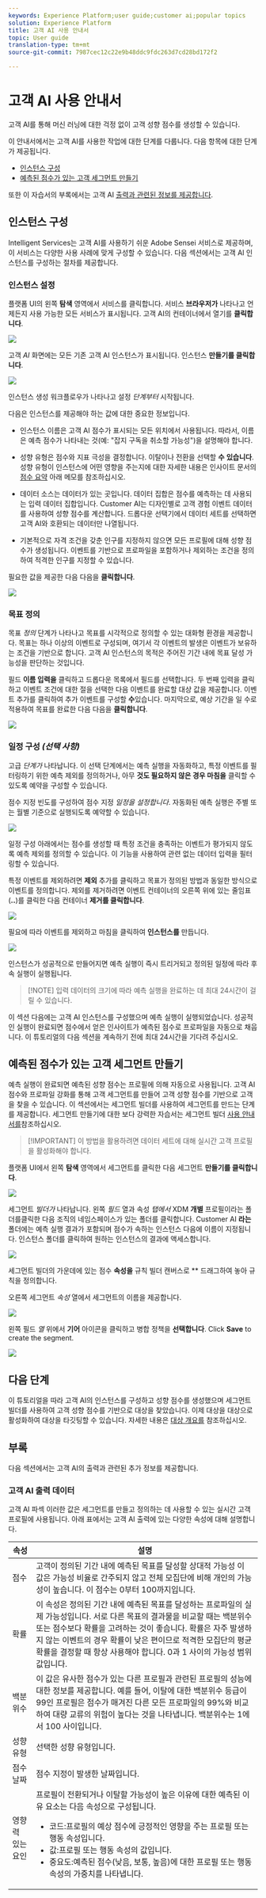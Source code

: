 ```yaml
---
keywords: Experience Platform;user guide;customer ai;popular topics
solution: Experience Platform
title: 고객 AI 사용 안내서
topic: User guide
translation-type: tm+mt
source-git-commit: 7987cec12c22e9b48ddc9fdc263d7cd28bd172f2

---
```



# 고객 AI 사용 안내서

고객 AI를 통해 머신 러닝에 대한 걱정 없이 고객 성향 점수를 생성할 수 있습니다.

이 안내서에서는 고객 AI를 사용한 작업에 대한 단계를 다룹니다. 다음 항목에 대한 단계가 제공됩니다.

* [인스턴스 구성](#configure-an-instance)
* [예측된 점수가 있는 고객 세그먼트 만들기](#create-customer-segments-with-predicted-scores)

또한 이 자습서의 부록에서는 고객 AI [출력과 관련된 정보를 제공합니다](#customer-ai-output-data).

## 인스턴스 구성

Intelligent Services는 고객 AI를 사용하기 쉬운 Adobe Sensei 서비스로 제공하며, 이 서비스는 다양한 사용 사례에 맞게 구성할 수 있습니다. 다음 섹션에서는 고객 AI 인스턴스를 구성하는 절차를 제공합니다.

### 인스턴스 설정

플랫폼 UI의 왼쪽 **탐색** 영역에서 서비스를 클릭합니다. 서비스 **브라우저가** 나타나고 언제든지 사용 가능한 모든 서비스가 표시됩니다. 고객 AI의 컨테이너에서 열기를 **클릭합니다**.

![](./images/user-guide/navigate-to-service.png)

고객 *AI* 화면에는 모든 기존 고객 AI 인스턴스가 표시됩니다. 인스턴스 **만들기를 클릭합니다**.

![](./images/user-guide/dashboard.png)

인스턴스 생성 워크플로우가 나타나고 설정 *단계부터* 시작됩니다.

다음은 인스턴스를 제공해야 하는 값에 대한 중요한 정보입니다.

* 인스턴스 이름은 고객 AI 점수가 표시되는 모든 위치에서 사용됩니다. 따라서, 이름은 예측 점수가 나타내는 것(예: &quot;잡지 구독을 취소할 가능성&quot;)을 설명해야 합니다.

* 성향 유형은 점수와 지표 극성을 결정합니다. 이탈이나 전환을 선택할 **수** **있습니다**. 성향 유형이 인스턴스에 어떤 영향을 주는지에 대한 자세한 내용은 인사이트 문서의 [점수 요약](./discover-insights.md#scoring-summary) 아래 메모를 참조하십시오.

* 데이터 소스는 데이터가 있는 곳입니다. 데이터 집합은 점수를 예측하는 데 사용되는 입력 데이터 집합입니다. Customer AI는 디자인별로 고객 경험 이벤트 데이터를 사용하여 성향 점수를 계산합니다. 드롭다운 선택기에서 데이터 세트를 선택하면 고객 AI와 호환되는 데이터만 나열됩니다.

* 기본적으로 자격 조건을 갖춘 인구를 지정하지 않으면 모든 프로필에 대해 성향 점수가 생성됩니다. 이벤트를 기반으로 프로파일을 포함하거나 제외하는 조건을 정의하여 적격한 인구를 지정할 수 있습니다.

필요한 값을 제공한 다음 다음을 **클릭합니다**.

![](./images/user-guide/setup.png)

### 목표 정의

목표 *정의* 단계가 나타나고 목표를 시각적으로 정의할 수 있는 대화형 환경을 제공합니다. 목표는 하나 이상의 이벤트로 구성되며, 여기서 각 이벤트의 발생은 이벤트가 보유하는 조건을 기반으로 합니다. 고객 AI 인스턴스의 목적은 주어진 기간 내에 목표 달성 가능성을 판단하는 것입니다.

필드 **이름 입력을** 클릭하고 드롭다운 목록에서 필드를 선택합니다. 두 번째 입력을 클릭하고 이벤트 조건에 대한 절을 선택한 다음 이벤트를 완료할 대상 값을 제공합니다. 이벤트 추가를 클릭하여 추가 이벤트를 구성할 **수**&#x200B;있습니다. 마지막으로, 예상 기간을 일 수로 적용하여 목표를 완료한 다음 다음을 **클릭합니다**.

![](./images/user-guide/goal.png)

### 일정 구성 *(선택 사항)*

고급 *단계가* 나타납니다. 이 선택 단계에서는 예측 실행을 자동화하고, 특정 이벤트를 필터링하기 위한 예측 제외를 정의하거나, 아무 **것도 필요하지 않은 경우 마침을** 클릭할 수 있도록 예약을 구성할 수 있습니다.

점수 지정 빈도를 구성하여 점수 지정 *일정을 설정합니다*. 자동화된 예측 실행은 주별 또는 월별 기준으로 실행되도록 예약할 수 있습니다.

![](./images/user-guide/schedule.png)

일정 구성 아래에서는 점수를 생성할 때 특정 조건을 충족하는 이벤트가 평가되지 않도록 예측 제외를 정의할 수 있습니다. 이 기능을 사용하여 관련 없는 데이터 입력을 필터링할 수 있습니다.

특정 이벤트를 제외하려면 **제외** 추가를 클릭하고 목표가 정의된 방법과 동일한 방식으로 이벤트를 정의합니다. 제외를 제거하려면 이벤트 컨테이너의 오른쪽 위에 있는 줄임표(**..**)를 클릭한 다음 컨테이너 **제거를 클릭합니다**.

![](./images/user-guide/exclusion.png)

필요에 따라 이벤트를 제외하고 마침을 클릭하여 **인스턴스를** 만듭니다.

![](./images/user-guide/advanced.png)

인스턴스가 성공적으로 만들어지면 예측 실행이 즉시 트리거되고 정의된 일정에 따라 후속 실행이 실행됩니다.

>[!NOTE] 입력 데이터의 크기에 따라 예측 실행을 완료하는 데 최대 24시간이 걸릴 수 있습니다.

이 섹션 다음에는 고객 AI 인스턴스를 구성했으며 예측 실행이 실행되었습니다. 성공적인 실행이 완료되면 점수에서 얻은 인사이트가 예측된 점수로 프로파일을 자동으로 채웁니다. 이 튜토리얼의 다음 섹션을 계속하기 전에 최대 24시간을 기다려 주십시오.

## 예측된 점수가 있는 고객 세그먼트 만들기

예측 실행이 완료되면 예측된 성향 점수는 프로필에 의해 자동으로 사용됩니다. 고객 AI 점수와 프로파일 강화를 통해 고객 세그먼트를 만들어 고객 성향 점수를 기반으로 고객을 찾을 수 있습니다. 이 섹션에서는 세그먼트 빌더를 사용하여 세그먼트를 만드는 단계를 제공합니다. 세그먼트 만들기에 대한 보다 강력한 자습서는 세그먼트 빌더 [사용 안내서를](../../segmentation/tutorials/create-a-segment.md)참조하십시오.

>[!IMPORTANT] 이 방법을 활용하려면 데이터 세트에 대해 실시간 고객 프로필을 활성화해야 합니다.

플랫폼 UI에서 왼쪽 **탐색** 영역에서 세그먼트를 클릭한 다음 세그먼트 **만들기를 클릭합니다**.

![](./images/user-guide/segments.png)

세그먼트 *빌더가* 나타납니다. 왼쪽 *필드* 열과 속성 *탭에서* XDM **개별** 프로필이라는 폴더를클릭한 다음 조직의 네임스페이스가 있는 폴더를 클릭합니다. Customer AI **라는** 폴더에는 예측 실행 결과가 포함되며 점수가 속하는 인스턴스 다음에 이름이 지정됩니다. 인스턴스 폴더를 클릭하여 원하는 인스턴스의 결과에 액세스합니다.

![](./images/user-guide/results.png)

세그먼트 빌더의 가운데에 있는 점수 **속성을** 규칙 빌더 캔버스로 ** 드래그하여 놓아 규칙을 정의합니다.

오른쪽 세그먼트 *속성* 열에서 세그먼트의 이름을 제공합니다.

![](./images/user-guide/properties.png)

왼쪽 필드 *열* 위에서 **기어** 아이콘을 클릭하고 병합 정책을 **선택합니다**. Click **Save** to create the segment.

![](./images/user-guide/merge_policy.png)

## 다음 단계

이 튜토리얼을 따라 고객 AI의 인스턴스를 구성하고 성향 점수를 생성했으며 세그먼트 빌더를 사용하여 고객 성향 점수를 기반으로 대상을 찾았습니다. 이제 대상을 대상으로 활성화하여 대상을 타깃팅할 수 있습니다. 자세한 내용은 [대상 개요를](https://docs.adobe.com/content/help/en/experience-platform/rtcdp/destinations/destinations-overview.html) 참조하십시오.

## 부록

다음 섹션에서는 고객 AI의 출력과 관련된 추가 정보를 제공합니다.

### 고객 AI 출력 데이터

고객 AI 파섹 이러한 값은 세그먼트를 만들고 정의하는 데 사용할 수 있는 실시간 고객 프로필에 사용됩니다. 아래 표에서는 고객 AI 출력에 있는 다양한 속성에 대해 설명합니다.

| 속성 | 설명 |
| ----- | ----------- |
| 점수 | 고객이 정의된 기간 내에 예측된 목표를 달성할 상대적 가능성 이 값은 가능성 비율로 간주되지 않고 전체 모집단에 비해 개인의 가능성이 높습니다. 이 점수는 0부터 100까지입니다. |
| 확률 | 이 속성은 정의된 기간 내에 예측된 목표를 달성하는 프로파일의 실제 가능성입니다. 서로 다른 목표의 결과물을 비교할 때는 백분위수 또는 점수보다 확률을 고려하는 것이 좋습니다. 확률은 자주 발생하지 않는 이벤트의 경우 확률이 낮은 편이므로 적격한 모집단의 평균 확률을 결정할 때 항상 사용해야 합니다. 0과 1 사이의 가능성 범위 값입니다. |
| 백분위수 | 이 값은 유사한 점수가 있는 다른 프로필과 관련된 프로필의 성능에 대한 정보를 제공합니다. 예를 들어, 이탈에 대한 백분위수 등급이 99인 프로필은 점수가 매겨진 다른 모든 프로파일의 99%와 비교하여 대량 교류의 위험이 높다는 것을 나타냅니다. 백분위수는 1에서 100 사이입니다. |
| 성향 유형 | 선택한 성향 유형입니다. |
| 점수 날짜 | 점수 지정이 발생한 날짜입니다. |
| 영향력 있는 요인 | 프로필이 전환되거나 이탈할 가능성이 높은 이유에 대한 예측된 이유 요소는 다음 속성으로 구성됩니다.<ul><li>코드:프로필의 예상 점수에 긍정적인 영향을 주는 프로필 또는 행동 속성입니다. </li><li>값:프로필 또는 행동 속성의 값입니다.</li><li>중요도:예측된 점수(낮음, 보통, 높음)에 대한 프로필 또는 행동 속성의 가중치를 나타냅니다.</li></ul> |